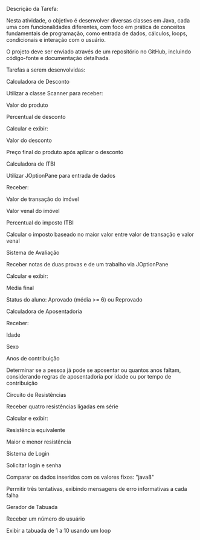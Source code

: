 Descrição da Tarefa:

Nesta atividade, o objetivo é desenvolver diversas classes em Java, cada uma com funcionalidades diferentes, com foco em prática de conceitos fundamentais de programação, como entrada de dados, cálculos, loops, condicionais e interação com o usuário.

O projeto deve ser enviado através de um repositório no GitHub, incluindo código-fonte e documentação detalhada.



Tarefas a serem desenvolvidas:

Calculadora de Desconto

Utilizar a classe Scanner para receber:

Valor do produto

Percentual de desconto

Calcular e exibir:

Valor do desconto

Preço final do produto após aplicar o desconto

Calculadora de ITBI

Utilizar JOptionPane para entrada de dados

Receber:

Valor de transação do imóvel

Valor venal do imóvel

Percentual do imposto ITBI

Calcular o imposto baseado no maior valor entre valor de transação e valor venal

Sistema de Avaliação

Receber notas de duas provas e de um trabalho via JOptionPane

Calcular e exibir:

Média final

Status do aluno: Aprovado (média >= 6) ou Reprovado

Calculadora de Aposentadoria

Receber:

Idade

Sexo

Anos de contribuição

Determinar se a pessoa já pode se aposentar ou quantos anos faltam, considerando regras de aposentadoria por idade ou por tempo de contribuição

Circuito de Resistências

Receber quatro resistências ligadas em série

Calcular e exibir:

Resistência equivalente

Maior e menor resistência

Sistema de Login

Solicitar login e senha

Comparar os dados inseridos com os valores fixos: "java8"

Permitir três tentativas, exibindo mensagens de erro informativas a cada falha

Gerador de Tabuada

Receber um número do usuário

Exibir a tabuada de 1 a 10 usando um loop
